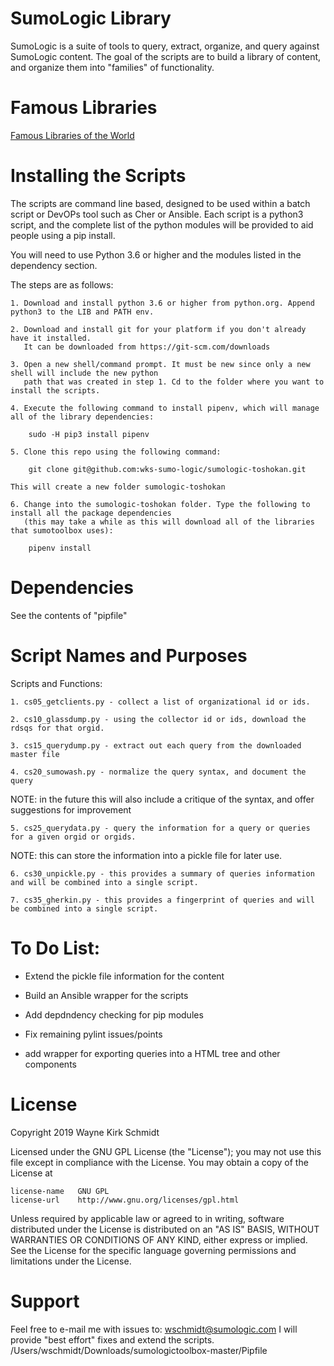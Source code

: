 SumoLogic Library
=================

SumoLogic is a suite of tools to query, extract, organize, and query against SumoLogic content.
The goal of the scripts are to build a library of content, and organize them into "families" of functionality.

Famous Libraries
================

[Famous Libraries of the World](http://www.mastersinlibraryscience.net/25-most-famous-libraries-of-the-world/)


Installing the Scripts
=======================

The scripts are command line based, designed to be used within a batch script or DevOPs tool such as Cher or Ansible.
Each script is a python3 script, and the complete list of the python modules will be provided to aid people using a pip install.

You will need to use Python 3.6 or higher and the modules listed in the dependency section.  

The steps are as follows: 

    1. Download and install python 3.6 or higher from python.org. Append python3 to the LIB and PATH env.

    2. Download and install git for your platform if you don't already have it installed.
       It can be downloaded from https://git-scm.com/downloads
    
    3. Open a new shell/command prompt. It must be new since only a new shell will include the new python 
       path that was created in step 1. Cd to the folder where you want to install the scripts.
    
    4. Execute the following command to install pipenv, which will manage all of the library dependencies:
    
        sudo -H pip3 install pipenv 
 
    5. Clone this repo using the following command:
    
        git clone git@github.com:wks-sumo-logic/sumologic-toshokan.git

    This will create a new folder sumologic-toshokan
    
    6. Change into the sumologic-toshokan folder. Type the following to install all the package dependencies 
       (this may take a while as this will download all of the libraries that sumotoolbox uses):

        pipenv install
        
Dependencies
============

See the contents of "pipfile"

Script Names and Purposes
=========================

Scripts and Functions:

    1. cs05_getclients.py - collect a list of organizational id or ids.

    2. cs10_glassdump.py - using the collector id or ids, download the rdsqs for that orgid.

    3. cs15_querydump.py - extract out each query from the downloaded master file

    4. cs20_sumowash.py - normalize the query syntax, and document the query

NOTE: in the future this will also include a critique of the syntax, and offer suggestions for improvement

    5. cs25_querydata.py - query the information for a query or queries for a given orgid or orgids.

NOTE: this can store the information into a pickle file for later use.

    6. cs30_unpickle.py - this provides a summary of queries information and will be combined into a single script.

    7. cs35_gherkin.py - this provides a fingerprint of queries and will be combined into a single script.
        
To Do List:
===========

* Extend the pickle file information for the content

* Build an Ansible wrapper for the scripts

* Add depdndency checking for pip modules

* Fix remaining pylint issues/points

* add wrapper for exporting queries into a HTML tree and other components

License
=======

Copyright 2019 Wayne Kirk Schmidt

Licensed under the GNU GPL License (the "License");
you may not use this file except in compliance with the License.
You may obtain a copy of the License at

    license-name   GNU GPL
    license-url    http://www.gnu.org/licenses/gpl.html

Unless required by applicable law or agreed to in writing, software
distributed under the License is distributed on an "AS IS" BASIS,
WITHOUT WARRANTIES OR CONDITIONS OF ANY KIND, either express or implied.
See the License for the specific language governing permissions and
limitations under the License.

Support
=======

Feel free to e-mail me with issues to: wschmidt@sumologic.com
I will provide "best effort" fixes and extend the scripts.
/Users/wschmidt/Downloads/sumologictoolbox-master/Pipfile
